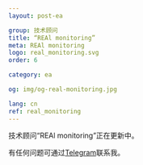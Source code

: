 ```yaml
---
layout: post-ea

group: 技术顾问
title: “REAl monitoring”
meta: REAl monitoring
logo: real_monitoring.svg
order: 6

category: ea

og: img/og-real-monitoring.jpg

lang: cn
ref: real_monitoring
---
```


技术顾问“REAl monitoring”正在更新中。

有任何问题可通过<a href="https://t.me/chutkoy" target="_blank">Telegram</a>联系我。

